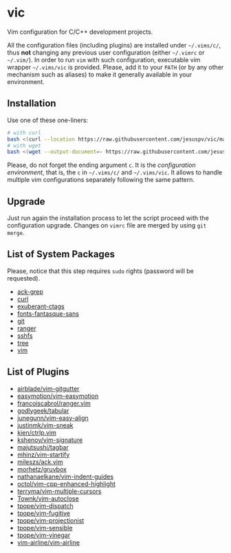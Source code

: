 # vic

Vim configuration for C/C++ development projects.

All the configuration files (including plugins) are installed under
`~/.vims/c/`, thus **not** changing any previous user configuration (either
`~/.vimrc` or `~/.vim/`).  In order to run `vim` with such configuration,
executable vim wrapper `~/.vims/vic` is provided.  Please, add it to your
`PATH` (or by any other mechanism such as aliases) to make it generally
available in your environment.

## Installation

Use one of these one-liners:

```bash
# with curl
bash <(curl --location https://raw.githubusercontent.com/jesuspv/vic/master/install.sh) c
# with wget
bash <(wget --output-document=- https://raw.githubusercontent.com/jesuspv/vic/master/install.sh) c
```

Please, do not forget the ending argument `c`. It is the *configuration
environment*, that is, the `c` in `~/.vims/c/` and `~/.vims/vic`. It allows to
handle multiple vim configurations separately following the same pattern.

## Upgrade

Just run again the installation process to let the script proceed with
the configuration upgrade. Changes on `vimrc` file are merged by using `git
merge`.

## List of System Packages

Please, notice that this step requires `sudo` rights (password will be requested).

[](__PACKAGE_LIST_BEGIN__)
* [ack-grep](https://beyondgrep.com/)
* [curl](https://curl.haxx.se/)
* [exuberant-ctags](http://ctags.sourceforge.net/)
* [fonts-fantasque-sans](https://github.com/belluzj/fantasque-sans)
* [git](https://git-scm.com/)
* [ranger](http://ranger.nongnu.org/)
* [sshfs](https://github.com/libfuse/sshfs)
* [tree](https://linux.die.net/man/1/tree)
* [vim](http://www.vim.org/)
[](__PACKAGE_LIST_END__)

## List of Plugins

[](__PLUGIN_LIST_BEGIN__)
* [airblade/vim-gitgutter](https://github.com/airblade/vim-gitgutter)
* [easymotion/vim-easymotion](https://github.com/easymotion/vim-easymotion)
* [francoiscabrol/ranger.vim](https://github.com/francoiscabrol/ranger.vim)
* [godlygeek/tabular](https://github.com/godlygeek/tabular)
* [junegunn/vim-easy-align](https://github.com/junegunn/vim-easy-align)
* [justinmk/vim-sneak](https://github.com/justinmk/vim-sneak)
* [kien/ctrlp.vim](https://github.com/kien/ctrlp.vim)
* [kshenoy/vim-signature](https://github.com/kshenoy/vim-signature)
* [majutsushi/tagbar](https://github.com/majutsushi/tagbar)
* [mhinz/vim-startify](https://github.com/mhinz/vim-startify)
* [mileszs/ack.vim](https://github.com/mileszs/ack.vim)
* [morhetz/gruvbox](https://github.com/morhetz/gruvbox)
* [nathanaelkane/vim-indent-guides](https://github.com/nathanaelkane/vim-indent-guides)
* [octol/vim-cpp-enhanced-highlight](https://github.com/octol/vim-cpp-enhanced-highlight)
* [terryma/vim-multiple-cursors](https://github.com/terryma/vim-multiple-cursors)
* [Townk/vim-autoclose](https://github.com/Townk/vim-autoclose)
* [tpope/vim-dispatch](https://github.com/tpope/vim-dispatch)
* [tpope/vim-fugitive](https://github.com/tpope/vim-fugitive)
* [tpope/vim-projectionist](https://github.com/tpope/vim-projectionist)
* [tpope/vim-sensible](https://github.com/tpope/vim-sensible)
* [tpope/vim-vinegar](https://github.com/tpope/vim-vinegar)
* [vim-airline/vim-airline](https://github.com/vim-airline/vim-airline)
[](__PLUGIN_LIST_END__)
